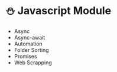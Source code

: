 # :snowman: Javascript Module

* Async
* Async-await
* Automation
* Folder Sorting
* Promises
* Web Scrapping
